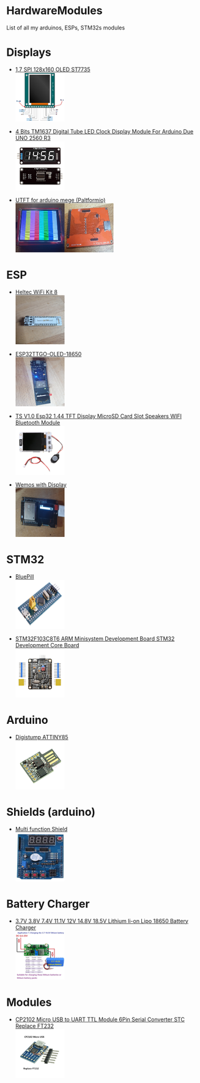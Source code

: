 # HardwareModules
List of all my arduinos, ESPs, STM32s modules

# Displays
* [1,7 SPI 128x160 OLED ST7735 <br/>
<img src="Displays/1,7_SPI_128x160_OLED_ST7735/1.8TFT-Display-V1.0-Pin-Out.png" alt="1,7 SPI 128x160 OLED ST7735" width="128" height="128">](/Displays/1,7_SPI_128x160_OLED_ST7735)

* <a href="/Displays/TM1637"> 4 Bits TM1637 Digital Tube LED Clock Display Module For Arduino Due UNO 2560 R3 <br/> <img alt="tm1637" src="Displays/TM1637/images/tm1637.jpg" width="128" height="128"></a>

* <a href="/Displays/UTFT"> UTFT for arduino mege (Paltformio) <br/><img alt="front" src="Displays/UTFT/images/front.jpg" width="128" height="128"><img alt="back" src="Displays/UTFT/images/back.jpg" width="128" height="128">
</a>



# ESP
* <a href="/HELTEC"> Heltec WiFi Kit 8 <br/> 
<img alt="Heltec WiFi Kit 8" src="HELTEC/heltec_front.jpg" width="128" height="128"></a>
* <a href="/ESP32TTGO-OLED-18650">ESP32TTGO-OLED-18650 <br/>
<img alt="ESP32TTGO-OLED-18650" src="ESP32TTGO-OLED-18650/TTGO_ESP32_LiOn.jpg" width="128" height="128"></a>


* <a href="/TTGO">TS V1.0 Esp32 1.44 TFT Display MicroSD Card Slot Speakers WIFI Bluetooth Module <br/><img alt="TS V1.0 Esp32 1.44 TFT Display MicroSD Card Slot Speakers WIFI Bluetooth Module" src="TTGO/s-l1600.jpg" width="128" height="128"></a>

* <a href="/TTGO">Wemos with Display<br/><img alt="Wemos with Display" src="Wemos-32-With-OLED/Wemos%2032%20(2).jpg" width="128" height="128"></a>

# STM32
* <a href="/STM32/BluePill">BluePill<br/><img alt="BluePill" src="STM32/BluePill/800px-STM32_Blue_Pill_perspective.jpg" width="128" height="128"></a>

* <a href="/STM32/STM32F103C8T6_ARM_Development_Board">STM32F103C8T6 ARM Minisystem Development Board STM32 Development Core Board<br/><img alt="STM32F103C8T6 ARM Minisystem Development Board STM32 Development Core Board" src="STM32/STM32F103C8T6_ARM_Development_Board/front.jpg" width="128" height="128"></a>

# Arduino
* <a href="/Arduino/Digistump-ATTINY85">Digistump ATTINY85<br/><img alt="Digistump ATTINY85" src="Arduino/Digistump ATTINY85/attiny.jpg" width="128" height="128"></a>

# Shields (arduino)
* <a href="/Multi_Function_Shield">Multi function Shield<br/><img alt="Multi function Shield" src="Multi_Function_Shield/shield.jpg" width="128" height="128"></a>


# Battery Charger
* <a href="/Battery_Charger/DD28CRTA">3.7V 3.8V 7.4V 11.1V 12V 14.8V 18.5V Lithium li-on Lipo 18650 Battery Charger<br/><img alt="DD28CRTA" src="Battery_Charger/DD28CRTA/s-l1600.jpg" width="128" height="128"></a>

# Modules
* <a href="/CP2102USB2UART">CP2102 Micro USB to UART TTL Module 6Pin Serial Converter STC Replace FT232<br/><img alt="CP2102" src="CP2102USB2UART/CP2102.jpg" width="128" height="128"></a>
